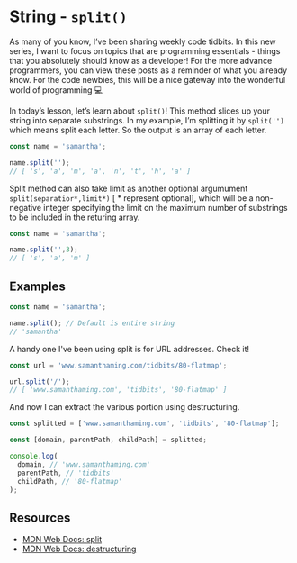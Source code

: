 # String - `split()`

As many of you know, I’ve been sharing weekly code tidbits. In this new series, I want to focus on topics that are programming essentials - things that you absolutely should know as a developer! For the more advance programmers, you can view these posts as a reminder of what you already know. For the code newbies, this will be a nice gateway into the wonderful world of programming 💻

In today’s lesson, let’s learn about `split()`! This method slices up your string into separate substrings. In my example, I’m splitting it by `split('')` which means split each letter. So the output is an array of each letter.

```javascript
const name = 'samantha';

name.split('');
// [ 's', 'a', 'm', 'a', 'n', 't', 'h', 'a' ]
```

Split method can also take limit as another optional argumument  `split(separatior*,limit*)` [ * represent optional], which will be a non-negative integer specifying the limit on the maximum number of substrings to be included in the returing array.

```javascript
const name = 'samantha';

name.split('',3);
// [ 's', 'a', 'm' ]
```

## Examples

```javascript
const name = 'samantha';

name.split(); // Default is entire string
// 'samantha'
```

A handy one I've been using split is for URL addresses. Check it!

```javascript
const url = 'www.samanthaming.com/tidbits/80-flatmap';

url.split('/');
// [ 'www.samanthaming.com', 'tidbits', '80-flatmap' ]
```

And now I can extract the various portion using destructuring.

```javascript
const splitted = ['www.samanthaming.com', 'tidbits', '80-flatmap'];

const [domain, parentPath, childPath] = splitted;

console.log(
  domain, // 'www.samanthaming.com'
  parentPath, // 'tidbits'
  childPath, // '80-flatmap'
);
```

## Resources

- [MDN Web Docs: split](https://developer.mozilla.org/en-US/docs/Web/JavaScript/Reference/Global_Objects/String/split)
- [MDN Web Docs: destructuring](https://developer.mozilla.org/en-US/docs/Web/JavaScript/Reference/Operators/Destructuring_assignment)
